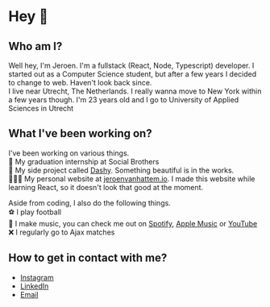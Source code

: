 # Hey 👋 <br/>

## Who am I?<br/>
Well hey, I'm Jeroen. I'm a fullstack (React, Node, Typescript) developer. I started out as a Computer Science student, but after a few years I decided to change to web. Haven't look back since. <br />
I live near Utrecht, The Netherlands. I really wanna move to New York within a few years though. I'm 23 years old and I go to University of Applied Sciences in Utrecht

## What I've been working on?<br/>
I've been working on various things.<br/>
🥙 My graduation internship at Social Brothers<br/>
📅 My side project called [Dashy](https://dashy.me). Something beautiful is in the works.<br/>
🙋🏻‍♂️ My personal website at [jeroenvanhattem.io](https://jeroenvanhattem.io). I made this website while learning React, so it doesn't look that good at the moment.<br/>

Aside from coding, I also do the following things.<br/>
⚽ I play football<br/>
🎤 I make music, you can check me out on [Spotify](https://open.spotify.com/artist/7Egoy0UuRKksBWzmGYzd68?si=ZFvkJ25fTzWuurChMoAGTA&dl_branch=1), [Apple Music](https://music.apple.com/us/artist/yeno/1495372718) or [YouTube](https://www.youtube.com/channel/UCZkKPcjFB8UpoZ2y6bC1rWw)<br/>
❌ I regularly go to Ajax matches <br />

## How to get in contact with me?<br/>
- [Instagram](https://instagram.com/jeroenvhattem)<br/>
- [LinkedIn](https://www.linkedin.com/in/jeroenvhattem/)<br/>
- [Email](mailto:jeroenvanhattem@outlook.com)<br />
